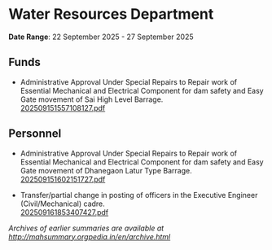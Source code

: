 # Water Resources Department

**Date Range**: 22 September 2025 - 27 September 2025


## Funds
- Administrative Approval Under Special Repairs to Repair work of Essential Mechanical and Electrical Component for dam safety and Easy Gate movement of Sai  High Level Barrage.\
  [202509151557108127.pdf](https://gr.maharashtra.gov.in/Site/Upload/Government%20Resolutions/English/202509151557108127.pdf)

## Personnel
- Administrative Approval Under Special Repairs to Repair work of Essential   Mechanical and Electrical Component for dam safety and Easy Gate movement of Dhanegaon Latur Type Barrage.\
  [202509151602151727.pdf](https://gr.maharashtra.gov.in/Site/Upload/Government%20Resolutions/English/202509151602151727.pdf)

- Transfer/partial change in posting of officers in the Executive Engineer (Civil/Mechanical) cadre.\
  [202509161853407427.pdf](https://gr.maharashtra.gov.in/Site/Upload/Government%20Resolutions/English/202509161853407427....pdf)


*Archives of earlier summaries are available at http://mahsummary.orgpedia.in/en/archive.html*